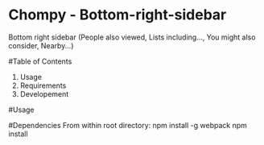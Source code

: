# Chompy - Bottom-right-sidebar

Bottom right sidebar (People also viewed, Lists including..., You might also consider, Nearby...)

#Table of Contents

1.  Usage
2.  Requirements
3.  Developement

#Usage

#Dependencies
From within root directory:
npm install -g webpack
npm install
